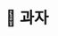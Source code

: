 # 🍪 과자

<figure><img src="../../.gitbook/assets/제목-없음-2_0040_2022-09-02_00.19.50.png.png" alt=""><figcaption></figcaption></figure>

##

<div>

<figure><img src="../../.gitbook/assets/제목-없음-2_0000_2022-09-02_00.15.30.png (1).png" alt=""><figcaption></figcaption></figure>

 

<figure><img src="../../.gitbook/assets/제목-없음-2_0001_2022-09-02_00.15.34.png (1).png" alt=""><figcaption></figcaption></figure>

 

<figure><img src="../../.gitbook/assets/제목-없음-2_0002_2022-09-02_00.17.02.png (1).png" alt=""><figcaption></figcaption></figure>

 

<figure><img src="../../.gitbook/assets/제목-없음-2_0003_2022-09-02_00.17.05.png (1).png" alt=""><figcaption></figcaption></figure>

 

<figure><img src="../../.gitbook/assets/제목-없음-2_0004_2022-09-02_00.17.08.png (1).png" alt=""><figcaption></figcaption></figure>

 

<figure><img src="../../.gitbook/assets/제목-없음-2_0005_2022-09-02_00.17.12.png (1).png" alt=""><figcaption></figcaption></figure>

 

<figure><img src="../../.gitbook/assets/제목-없음-2_0006_2022-09-02_00.17.15.png (1).png" alt=""><figcaption></figcaption></figure>

 

<figure><img src="../../.gitbook/assets/제목-없음-2_0007_2022-09-02_00.17.21.png (1).png" alt=""><figcaption></figcaption></figure>

 

<figure><img src="../../.gitbook/assets/제목-없음-2_0008_2022-09-02_00.17.26.png (1).png" alt=""><figcaption></figcaption></figure>

 

<figure><img src="../../.gitbook/assets/제목-없음-2_0009_2022-09-02_00.17.29.png (1).png" alt=""><figcaption></figcaption></figure>

 

<figure><img src="../../.gitbook/assets/제목-없음-2_0010_2022-09-02_00.17.32.png (1).png" alt=""><figcaption></figcaption></figure>

 

<figure><img src="../../.gitbook/assets/제목-없음-2_0011_2022-09-02_00.17.37.png (1).png" alt=""><figcaption></figcaption></figure>

 

<figure><img src="../../.gitbook/assets/제목-없음-2_0012_2022-09-02_00.17.44.png (1).png" alt=""><figcaption></figcaption></figure>

 

<figure><img src="../../.gitbook/assets/제목-없음-2_0013_2022-09-02_00.18.00.png (1).png" alt=""><figcaption></figcaption></figure>

 

<figure><img src="../../.gitbook/assets/제목-없음-2_0014_2022-09-02_00.18.04.png (1).png" alt=""><figcaption></figcaption></figure>

 

<figure><img src="../../.gitbook/assets/제목-없음-2_0015_2022-09-02_00.18.12.png (1).png" alt=""><figcaption></figcaption></figure>

 

<figure><img src="../../.gitbook/assets/제목-없음-2_0016_2022-09-02_00.18.16.png (1).png" alt=""><figcaption></figcaption></figure>

 

<figure><img src="../../.gitbook/assets/제목-없음-2_0017_2022-09-02_00.18.20.png.png" alt=""><figcaption></figcaption></figure>

 

<figure><img src="../../.gitbook/assets/제목-없음-2_0018_2022-09-02_00.18.25.png.png" alt=""><figcaption></figcaption></figure>

 

<figure><img src="../../.gitbook/assets/제목-없음-2_0019_2022-09-02_00.18.29.png.png" alt=""><figcaption></figcaption></figure>

 

<figure><img src="../../.gitbook/assets/제목-없음-2_0020_2022-09-02_00.18.32.png.png" alt=""><figcaption></figcaption></figure>

 

<figure><img src="../../.gitbook/assets/제목-없음-2_0021_2022-09-02_00.18.36.png (1).png" alt=""><figcaption></figcaption></figure>

 

<figure><img src="../../.gitbook/assets/제목-없음-2_0022_2022-09-02_00.18.40.png (1).png" alt=""><figcaption></figcaption></figure>

 

<figure><img src="../../.gitbook/assets/제목-없음-2_0023_2022-09-02_00.18.43.png.png" alt=""><figcaption></figcaption></figure>

 

<figure><img src="../../.gitbook/assets/제목-없음-2_0024_2022-09-02_00.18.46.png (1).png" alt=""><figcaption></figcaption></figure>

 

<figure><img src="../../.gitbook/assets/제목-없음-2_0025_2022-09-02_00.18.49.png (1).png" alt=""><figcaption></figcaption></figure>

 

<figure><img src="../../.gitbook/assets/제목-없음-2_0026_2022-09-02_00.18.52.png.png" alt=""><figcaption></figcaption></figure>

 

<figure><img src="../../.gitbook/assets/제목-없음-2_0027_2022-09-02_00.18.56.png.png" alt=""><figcaption></figcaption></figure>

 

<figure><img src="../../.gitbook/assets/제목-없음-2_0028_2022-09-02_00.18.59.png.png" alt=""><figcaption></figcaption></figure>

 

<figure><img src="../../.gitbook/assets/제목-없음-2_0029_2022-09-02_00.19.03.png.png" alt=""><figcaption></figcaption></figure>

 

<figure><img src="../../.gitbook/assets/제목-없음-2_0030_2022-09-02_00.19.06.png (1).png" alt=""><figcaption></figcaption></figure>

 

<figure><img src="../../.gitbook/assets/제목-없음-2_0031_2022-09-02_00.19.08.png.png" alt=""><figcaption></figcaption></figure>

 

<figure><img src="../../.gitbook/assets/제목-없음-2_0032_2022-09-02_00.19.11.png (1).png" alt=""><figcaption></figcaption></figure>

 

<figure><img src="../../.gitbook/assets/제목-없음-2_0033_2022-09-02_00.19.15.png.png" alt=""><figcaption></figcaption></figure>

 

<figure><img src="../../.gitbook/assets/제목-없음-2_0034_2022-09-02_00.19.18.png.png" alt=""><figcaption></figcaption></figure>

 

<figure><img src="../../.gitbook/assets/제목-없음-2_0035_2022-09-02_00.19.21.png.png" alt=""><figcaption></figcaption></figure>

 

<figure><img src="../../.gitbook/assets/제목-없음-2_0036_2022-09-02_00.19.37.png (1).png" alt=""><figcaption></figcaption></figure>

 

<figure><img src="../../.gitbook/assets/제목-없음-2_0037_2022-09-02_00.19.41.png (1).png" alt=""><figcaption></figcaption></figure>

 

<figure><img src="../../.gitbook/assets/제목-없음-2_0038_2022-09-02_00.19.43.png.png" alt=""><figcaption></figcaption></figure>

 

<figure><img src="../../.gitbook/assets/제목-없음-2_0039_2022-09-02_00.19.47.png.png" alt=""><figcaption></figcaption></figure>

</div>
